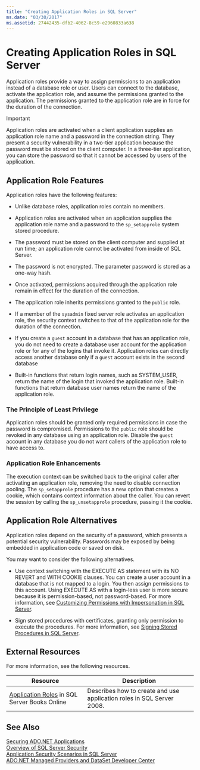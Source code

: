 ```yaml
---
title: "Creating Application Roles in SQL Server"
ms.date: "03/30/2017"
ms.assetid: 27442435-dfb2-4062-8c59-e2960833a638
---
```

# Creating Application Roles in SQL Server
Application roles provide a way to assign permissions to an application instead of a database role or user. Users can connect to the database, activate the application role, and assume the permissions granted to the application. The permissions granted to the application role are in force for the duration of the connection.  
  
> [!IMPORTANT]
>  Application roles are activated when a client application supplies an application role name and a password in the connection string. They present a security vulnerability in a two-tier application because the password must be stored on the client computer. In a three-tier application, you can store the password so that it cannot be accessed by users of the application.  
  
## Application Role Features  
 Application roles have the following features:  
  
-   Unlike database roles, application roles contain no members.  
  
-   Application roles are activated when an application supplies the application role name and a password to the `sp_setapprole` system stored procedure.  
  
-   The password must be stored on the client computer and supplied at run time; an application role cannot be activated from inside of SQL Server.  
  
-   The password is not encrypted. The parameter password is stored as a one-way hash.  
  
-   Once activated, permissions acquired through the application role remain in effect for the duration of the connection.  
  
-   The application role inherits permissions granted to the `public` role.  
  
-   If a member of the `sysadmin` fixed server role activates an application role, the security context switches to that of the application role for the duration of the connection.  
  
-   If you create a `guest` account in a database that has an application role, you do not need to create a database user account for the application role or for any of the logins that invoke it. Application roles can directly access another database only if a `guest` account exists in the second database  
  
-   Built-in functions that return login names, such as SYSTEM_USER, return the name of the login that invoked the application role. Built-in functions that return database user names return the name of the application role.  
  
### The Principle of Least Privilege  
 Application roles should be granted only required permissions in case the password is compromised. Permissions to the `public` role should be revoked in any database using an application role. Disable the `guest` account in any database you do not want callers of the application role to have access to.  
  
### Application Role Enhancements  
 The execution context can be switched back to the original caller after activating an application role, removing the need to disable connection pooling. The `sp_setapprole` procedure has a new option that creates a cookie, which contains context information about the caller. You can revert the session by calling the `sp_unsetapprole` procedure, passing it the cookie.  
  
## Application Role Alternatives  
 Application roles depend on the security of a password, which presents a potential security vulnerability. Passwords may be exposed by being embedded in application code or saved on disk.  
  
 You may want to consider the following alternatives.  
  
-   Use context switching with the EXECUTE AS statement with its NO REVERT and WITH COOKIE clauses. You can create a user account in a database that is not mapped to a login. You then assign permissions to this account. Using EXECUTE AS with a login-less user is more secure because it is permission-based, not password-based. For more information, see [Customizing Permissions with Impersonation in SQL Server](../../../../../docs/framework/data/adonet/sql/customizing-permissions-with-impersonation-in-sql-server.md).  
  
-   Sign stored procedures with certificates, granting only permission to execute the procedures. For more information, see [Signing Stored Procedures in SQL Server](../../../../../docs/framework/data/adonet/sql/signing-stored-procedures-in-sql-server.md).  
  
## External Resources  
 For more information, see the following resources.  
  
|Resource|Description|  
|--------------|-----------------|  
|[Application Roles](http://msdn.microsoft.com/library/ms190998.aspx) in SQL Server Books Online|Describes how to create and use application roles in SQL Server 2008.|  
  
## See Also  
 [Securing ADO.NET Applications](../../../../../docs/framework/data/adonet/securing-ado-net-applications.md)  
 [Overview of SQL Server Security](../../../../../docs/framework/data/adonet/sql/overview-of-sql-server-security.md)  
 [Application Security Scenarios in SQL Server](../../../../../docs/framework/data/adonet/sql/application-security-scenarios-in-sql-server.md)  
 [ADO.NET Managed Providers and DataSet Developer Center](http://go.microsoft.com/fwlink/?LinkId=217917)
